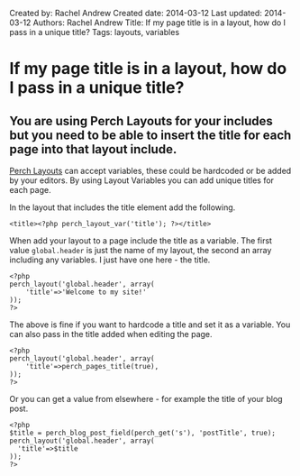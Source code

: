Created by: Rachel Andrew
Created date: 2014-03-12
Last updated: 2014-03-12
Authors: Rachel Andrew
Title: If my page title is in a layout, how do I pass in a unique title?
Tags: layouts, variables

# If my page title is in a layout, how do I pass in a unique title?

## You are using Perch Layouts for your includes but you need to be able to insert the title for each page into that layout include.

[Perch Layouts](http://docs.grabaperch.com/docs/layouts/variables/) can accept variables, these could be hardcoded or be added by your editors. By using Layout Variables you can add unique titles for each page.

In the layout that includes the title element add the following.

    <title><?php perch_layout_var('title'); ?></title>

When add your layout to a page include the title as a variable. The first value `global.header` is just the name of my layout, the second an array including any variables. I just have one here - the title.

    <?php
    perch_layout('global.header', array(
	    'title'=>'Welcome to my site!'
    ));
    ?>

The above is fine if you want to hardcode a title and set it as a variable. You can also pass in the title added when editing the page.

    <?php
    perch_layout('global.header', array(
	    'title'=>perch_pages_title(true),
    ));
    ?>

Or you can get a value from elsewhere - for example the title of your blog post.

    <?php
    $title = perch_blog_post_field(perch_get('s'), 'postTitle', true);
    perch_layout('global.header', array(
	  'title'=>$title
    ));
    ?>
